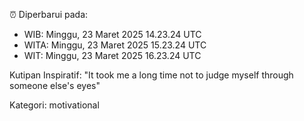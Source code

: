 ⏰ Diperbarui pada:
- WIB: Minggu, 23 Maret 2025 14.23.24 UTC
- WITA: Minggu, 23 Maret 2025 15.23.24 UTC
- WIT: Minggu, 23 Maret 2025 16.23.24 UTC

Kutipan Inspiratif:
"It took me a long time not to judge myself through someone else's eyes"


Kategori: motivational

